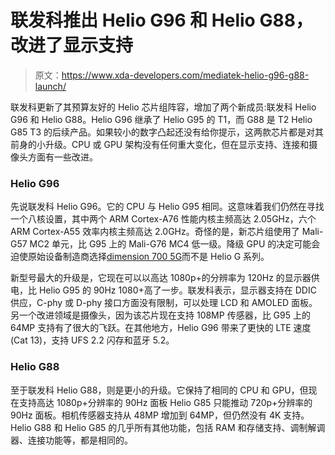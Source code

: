 # 联发科推出 Helio G96 和 Helio G88，改进了显示支持

> 原文：<https://www.xda-developers.com/mediatek-helio-g96-g88-launch/>

联发科更新了其预算友好的 Helio 芯片组阵容，增加了两个新成员:联发科 Helio G96 和 Helio G88。Helio G96 继承了 Helio G95 的 T1，而 G88 是 T2 Helio G85 T3 的后续产品。如果较小的数字凸起还没有给你提示，这两款芯片都是对其前身的小升级。CPU 或 GPU 架构没有任何重大变化，但在显示支持、连接和摄像头方面有一些改进。

### Helio G96

先说联发科 Helio G96。它的 CPU 与 Helio G95 相同。这意味着我们仍然在寻找一个八核设置，其中两个 ARM Cortex-A76 性能内核主频高达 2.05GHz，六个 ARM Cortex-A55 效率内核主频高达 2.0GHz。奇怪的是，新芯片组使用了 Mali-G57 MC2 单元，比 G95 上的 Mali-G76 MC4 低一级。降级 GPU 的决定可能会迫使原始设备制造商选择[dimension 700 5G](https://www.xda-developers.com/mediatek-dimensity-700-5g-smartphones-mt8195-mt8192-chromebooks/)而不是 Helio G 系列。

新型号最大的升级是，它现在可以以高达 1080p+的分辨率为 120Hz 的显示器供电，比 Helio G95 的 90Hz 1080+高了一步。联发科表示，显示器支持在 DDIC 供应，C-phy 或 D-phy 接口方面没有限制，可以处理 LCD 和 AMOLED 面板。另一个改进领域是摄像头，因为该芯片现在支持 108MP 传感器，比 G95 上的 64MP 支持有了很大的飞跃。在其他地方，Helio G96 带来了更快的 LTE 速度(Cat 13)，支持 UFS 2.2 闪存和蓝牙 5.2。

### Helio G88

至于联发科 Helio G88，则是更小的升级。它保持了相同的 CPU 和 GPU，但现在支持高达 1080p+分辨率的 90Hz 面板 Helio G85 只能推动 720p+分辨率的 90Hz 面板。相机传感器支持从 48MP 增加到 64MP，但仍然没有 4K 支持。Helio G88 和 Helio G85 的几乎所有其他功能，包括 RAM 和存储支持、调制解调器、连接功能等，都是相同的。